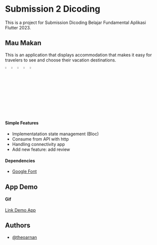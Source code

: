 
# Submission 2 Dicoding
This is a project for Submission Dicoding Belajar Fundamental Aplikasi Flutter 2023.

## Mau Makan
This is an application that displays accommodation that makes it easy for travelers to see and choose their vacation destinations.

<img src="https://cdn-icons-png.flaticon.com/512/541/541415.png"  width="4%" height="4%"><img src="https://cdn-icons-png.flaticon.com/512/541/541415.png"  width="4%" height="4%"><img src="https://cdn-icons-png.flaticon.com/512/541/541415.png"  width="4%" height="4%"><img src="https://cdn-icons-png.flaticon.com/512/541/541415.png"  width="4%" height="4%"><img src="https://cdn-icons-png.flaticon.com/512/541/541415.png"  width="4%" height="4%">

#### Simple Features
- Implementatation state management (Bloc)
- Consume from API with http
- Handling connectivity app
- Add new feature: add review

#### Dependencies
- [Google Font](https://pub.dev/packages/google_fonts)
## App Demo

#### Gif
[Link Demo App](https://drive.google.com/file/d/1arBAMZ9bOJxRviLFpBkJvo-mRZK1Yjz2/view?usp=drive_link)

## Authors

- [@theoarnan](https://www.github.com/theoarnan)
